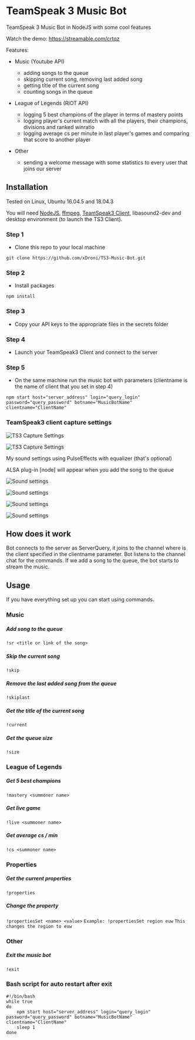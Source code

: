 # TeamSpeak 3 Music Bot
TeamSpeak 3 Music Bot in NodeJS with some cool features

Watch the demo: <a href="https://streamable.com/crtqz"/>https://streamable.com/crtqz</a>

Features:
- Music (Youtube API)
  - adding songs to the queue
  - skipping current song, removing last added song
  - getting title of the current song
  - counting songs in the queue
  
- League of Legends (RIOT API)
  - logging 5 best champions of the player in terms of mastery points
  - logging player's current match with all the players, their champions, divisions and ranked winratio
  - logging average cs per minute in last player's games and comparing that score to another player

- Other
  - sending a welcome message with some statistics to every user that joins our server
  
## Installation
Tested on Linux, Ubuntu 16.04.5 and 18.04.3

You will need <a href="https://nodejs.org/en/">NodeJS</a>, <a href="https://ffmpeg.org/">ffmpeg</a>, <a href="https://teamspeak.com/en/downloads/">TeamSpeak3 Client</a>, libasound2-dev and desktop environment (to launch the TS3 Client).

### Step 1
- Clone this repo to your local machine
```
git clone https://github.com/xDroni/TS3-Music-Bot.git
```
### Step 2
- Install packages
```
npm install
```
### Step 3
- Copy your API keys to the appropriate files in the secrets folder
### Step 4
- Launch your TeamSpeak3 Client and connect to the server

### Step 5 
- On the same machine run the music bot with parameters (clientname is the name of client that you set in step 4)
```
npm start host="server_address" login="query_login" password="query_password" botname="MusicBotName" clientname="ClientName"
```

### TeamSpeak3 client capture settings 
![TS3 Capture Settings](./images/TS3CaptureSettings.png)

![TS3 Capture Settings](./images/TS3PlaybackSettings.png)

My sound settings using PulseEffects with equalizer (that's optional)

ALSA plug-in [node] will appear when you add the song to the queue

![Sound settings](./images/PulseSettings1.png)

![Sound settings](./images/PulseSettings2.png)

![Sound settings](./images/PulseSettings3.png)

![Sound settings](./images/PulseSettings4.png)

## How does it work
Bot connects to the server as ServerQuery, it joins to the channel where is the client specified in the clientname parameter. Bot listens to the channel chat for the commands.
If we add a song to the queue, the bot starts to stream the music.

## Usage
If you have everything set up you can start using commands.

### Music
##### Add song to the queue
`!sr <title or link of the song>`

##### Skip the current song
`!skip`

##### Remove the last added song from the queue
`!skiplast`

##### Get the title of the current song
`!current`

##### Get the queue size
`!size`


### League of Legends
##### Get 5 best champions
`!mastery <summoner name>`

##### Get live game
`!live <summoner name>`

##### Get average cs / min
`!cs <summoner name>`

### Properties
##### Get the current properties
`!properties`

##### Change the property
`!propertiesSet <name> <value>`
`Example: !propertiesSet region euw`
`This changes the region to euw`

### Other
##### Exit the music bot
`!exit`

### Bash script for auto restart after exit
```
#!/bin/bash
while true
do
    npm start host="server_address" login="query_login" password="query_password" botname="MusicBotName" clientname="ClientName"
    sleep 1
done
```